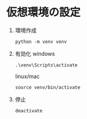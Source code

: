# 仮想環境の設定

1. 環境作成
    ```
    python -m venv venv
    ```
2. 有効化
    windows
    ```
    .\venv\Scripts\activate
    ```
    linux/mac
    ```
    source venv/bin/activate
    ```
3. 停止
    ```
    deactivate
    ```
